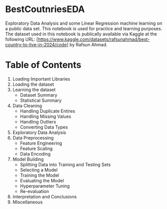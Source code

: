 # BestCoutnriesEDA
Exploratory Data Analysis and some Linear Regression machine learning on a public data set.
This notebook is used for practice and learning purposes. The dataset used in this notebook is publically available via Kaggle at the following
URL: [https://www.kaggle.com/datasets/rafsunahmad/best-country-to-live-in-2024/code] by Rafsun Ahmad.

# Table of Contents
1. Loading Important Libraries
2. Loading the dataset
3. Learning the dataset
    - Dataset Summary
    - Statistical Summary
4. Data Cleaning
    - Handling Duplicate Entires
    - Handling Missing Values
    - Handling Outliers
    - Converting Data Types
5. Exploratory Data Analysis
6. Data Preprocessing
    - Feature Engineering
    - Feature Scaling
    - Data Encoding
7. Model Building
    - Splitting Data into Training and Testing Sets
    - Selecting a Model
    - Training the Model
    - Evaluating the Model
    - Hyperparameter Tuning
    - Re-evaluation
8. Interpretation and Conclusions
9. Miscellaneous
